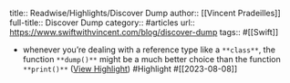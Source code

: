 title:: Readwise/Highlights/Discover Dump
author:: [[Vincent Pradeilles]]
full-title:: Discover Dump
category:: #articles
url:: https://www.swiftwithvincent.com/blog/discover-dump
tags:: #[[Swift]]

- whenever you’re dealing with a reference type like a `**class**`, the function `**dump()**` might be a much better choice than the function `**print()**` ([View Highlight](https://read.readwise.io/read/01h79s6v9ev2smq1re49f2nzw4)) #Highlight #[[2023-08-08]]